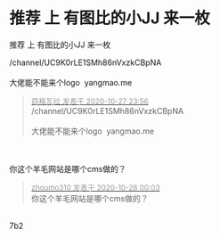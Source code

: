 # 推荐 上 有图比的小JJ 来一枚


推荐 上 有图比的小JJ 来一枚

/channel/UC9K0rLE1SMh86nVxzkCBpNA&nbsp; &nbsp;<br />
<br />
大佬能不能来个logo&nbsp;&nbsp;yangmao.me 

<div class="quote"><blockquote><font size="2"><a href="https://www.hostloc.com/forum.php?mod=redirect&amp;goto=findpost&amp;pid=9361970&amp;ptid=759209" target="_blank"><font color="#999999">窃格瓦拉 发表于 2020-10-27 23:56</font></a></font><br />
/channel/UC9K0rLE1SMh86nVxzkCBpNA&nbsp; &nbsp;<br />
<br />
大佬能不能来个logo&nbsp;&nbsp;yangmao.me</blockquote></div><br />
<br />
你这个羊毛网站是哪个cms做的？

<div class="quote"><blockquote><font size="2"><a href="https://www.hostloc.com/forum.php?mod=redirect&amp;goto=findpost&amp;pid=9361987&amp;ptid=759209" target="_blank"><font color="#999999">zhoumo310 发表于 2020-10-28 00:03</font></a></font><br />
你这个羊毛网站是哪个cms做的？</blockquote></div><br />
7b2
